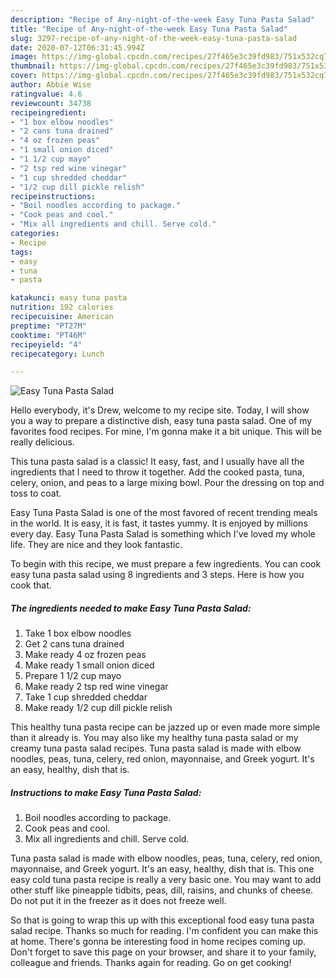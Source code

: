 ```yaml
---
description: "Recipe of Any-night-of-the-week Easy Tuna Pasta Salad"
title: "Recipe of Any-night-of-the-week Easy Tuna Pasta Salad"
slug: 3297-recipe-of-any-night-of-the-week-easy-tuna-pasta-salad
date: 2020-07-12T06:31:45.994Z
image: https://img-global.cpcdn.com/recipes/27f465e3c39fd983/751x532cq70/easy-tuna-pasta-salad-recipe-main-photo.jpg
thumbnail: https://img-global.cpcdn.com/recipes/27f465e3c39fd983/751x532cq70/easy-tuna-pasta-salad-recipe-main-photo.jpg
cover: https://img-global.cpcdn.com/recipes/27f465e3c39fd983/751x532cq70/easy-tuna-pasta-salad-recipe-main-photo.jpg
author: Abbie Wise
ratingvalue: 4.6
reviewcount: 34738
recipeingredient:
- "1 box elbow noodles"
- "2 cans tuna drained"
- "4 oz frozen peas"
- "1 small onion diced"
- "1 1/2 cup mayo"
- "2 tsp red wine vinegar"
- "1 cup shredded cheddar"
- "1/2 cup dill pickle relish"
recipeinstructions:
- "Boil noodles according to package."
- "Cook peas and cool."
- "Mix all ingredients and chill. Serve cold."
categories:
- Recipe
tags:
- easy
- tuna
- pasta

katakunci: easy tuna pasta 
nutrition: 192 calories
recipecuisine: American
preptime: "PT27M"
cooktime: "PT46M"
recipeyield: "4"
recipecategory: Lunch

---
```



![Easy Tuna Pasta Salad](https://img-global.cpcdn.com/recipes/27f465e3c39fd983/751x532cq70/easy-tuna-pasta-salad-recipe-main-photo.jpg)

Hello everybody, it's Drew, welcome to my recipe site. Today, I will show you a way to prepare a distinctive dish, easy tuna pasta salad. One of my favorites food recipes. For mine, I'm gonna make it a bit unique. This will be really delicious.

This tuna pasta salad is a classic! It easy, fast, and I usually have all the ingredients that I need to throw it together. Add the cooked pasta, tuna, celery, onion, and peas to a large mixing bowl. Pour the dressing on top and toss to coat.

Easy Tuna Pasta Salad is one of the most favored of recent trending meals in the world. It is easy, it is fast, it tastes yummy. It is enjoyed by millions every day. Easy Tuna Pasta Salad is something which I've loved my whole life. They are nice and they look fantastic.


To begin with this recipe, we must prepare a few ingredients. You can cook easy tuna pasta salad using 8 ingredients and 3 steps. Here is how you cook that.

<!--inarticleads1-->

##### The ingredients needed to make Easy Tuna Pasta Salad:

1. Take 1 box elbow noodles
1. Get 2 cans tuna drained
1. Make ready 4 oz frozen peas
1. Make ready 1 small onion diced
1. Prepare 1 1/2 cup mayo
1. Make ready 2 tsp red wine vinegar
1. Take 1 cup shredded cheddar
1. Make ready 1/2 cup dill pickle relish


This healthy tuna pasta recipe can be jazzed up or even made more simple than it already is. You may also like my healthy tuna pasta salad or my creamy tuna pasta salad recipes. Tuna pasta salad is made with elbow noodles, peas, tuna, celery, red onion, mayonnaise, and Greek yogurt. It&#39;s an easy, healthy, dish that is. 

<!--inarticleads2-->

##### Instructions to make Easy Tuna Pasta Salad:

1. Boil noodles according to package.
1. Cook peas and cool.
1. Mix all ingredients and chill. Serve cold.


Tuna pasta salad is made with elbow noodles, peas, tuna, celery, red onion, mayonnaise, and Greek yogurt. It&#39;s an easy, healthy, dish that is. This one easy cold tuna pasta recipe is really a very basic one. You may want to add other stuff like pineapple tidbits, peas, dill, raisins, and chunks of cheese. Do not put it in the freezer as it does not freeze well. 

So that is going to wrap this up with this exceptional food easy tuna pasta salad recipe. Thanks so much for reading. I'm confident you can make this at home. There's gonna be interesting food in home recipes coming up. Don't forget to save this page on your browser, and share it to your family, colleague and friends. Thanks again for reading. Go on get cooking!
